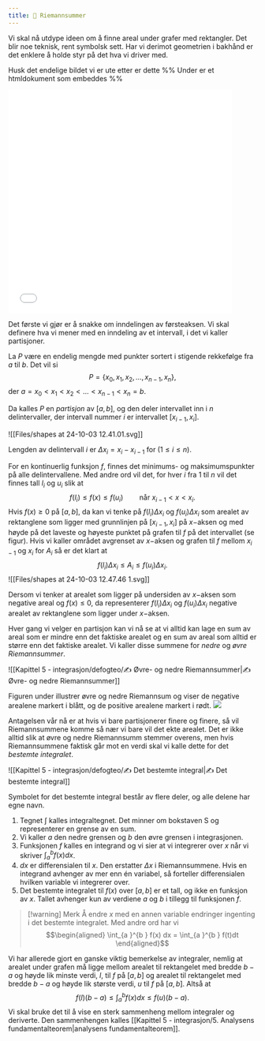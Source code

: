 ```yaml
---
title: 📄 Riemannsummer
---
```

Vi skal nå utdype ideen om å finne areal under grafer med rektangler. Det blir noe teknisk, rent symbolsk sett. Har vi derimot geometrien i bakhånd er det enklere å holde styr på det hva vi driver med. 

Husk det endelige bildet vi er ute etter er dette
%% Under er et htmldokument som embeddes %%
<iframe src="Files\riemann2.html"  frameborder="0" scrolling="no" style="aspect-ratio: 1/1; width: 90%"> </iframe>


Det første vi gjør er å snakke om inndelingen av førsteaksen. Vi skal definere hva vi mener med en inndeling av et intervall, i det vi kaller partisjoner.

La $P$ være en endelig mengde med punkter sortert i stigende rekkefølge fra $a$ til $b$. Det vil si
$$
P = \{x_0, x_1, x_2, \ldots, x_{n-1}, x_n\},
$$
der $a = x_0 < x_1 < x_2<\ldots< x_{n-1}<x_n = b.$


Da kalles $P$ en *partisjon* av $[a,b]$, og den deler intervallet inn i $n$ delintervaller, der intervall nummer $i$ er intervallet $[x_{i-1}, x_i]$. 

![[Files/shapes at 24-10-03 12.41.01.svg]]

Lengden av delintervall $i$ er $\Delta x_i = x_i - x_{i-1}$ for ($1\leq i \leq n$).

For en kontinuerlig funksjon $f$, finnes det minimums- og maksimumspunkter på alle delintervallene. Med andre ord vil det, for hver $i$ fra $1$ til $n$ vil det finnes tall $l_i$ og $u_i$ slik at
$$
f(l_i) \leq f(x) \leq f(u_i)  \quad\quad \text{når } x_{i-1}< x < x_i.
$$
Hvis $f(x) \geq 0$ på $[a,b]$, da kan vi tenke på $f(l_i)\Delta x_i$ og $f(u_i)\Delta x_i$ som arealet av rektanglene som ligger med grunnlinjen på $[x_{i-1}, x_i]$ på $x-$aksen og med høyde på det laveste og høyeste punktet på grafen til $f$ på det intervallet (se figur). Hvis vi kaller området avgrenset av $x-$aksen og grafen til $f$ mellom $x_{i-1}$ og $x_i$ for $A_i$ så er det klart at 
$$
f(l_i)\Delta x_i \leq A_i \leq f(u_i)\Delta x_i.
$$
![[Files/shapes at 24-10-03 12.47.46 1.svg]]

Dersom vi tenker at arealet som ligger på undersiden av $x-$aksen som negative areal og $f(x)\leq 0$, da representerer $f(l_i)\Delta x_i$ og $f(u_i)\Delta x_i$ negative arealet av rektanglene som ligger under $x-$aksen. 

Hver gang vi velger en partisjon kan vi nå se at vi alltid kan lage en sum av areal som er mindre enn det faktiske arealet og en sum av areal som alltid er større enn det faktiske arealet. Vi kaller disse summene for *nedre* og *øvre Riemannsummer*.

![[Kapittel 5 - integrasjon/defogteo/✍️ Øvre- og nedre Riemannsummer|✍️ Øvre- og nedre Riemannsummer]]

Figuren under illustrer øvre og nedre Riemannsum og viser de negative arealene markert i blått, og de positive arealene markert i rødt.
![](Files/shapes%20at%2024-08-05%2008.41.29.svg)

Antagelsen vår nå er at hvis vi bare partisjonerer finere og finere, så vil Riemannsummene komme så nær vi bare vil det ekte arealet. Det er ikke alltid slik at øvre og nedre Riemannsumm stemmer overens, men hvis Riemannsummene faktisk går mot en verdi skal vi kalle dette for det *bestemte integralet*.

![[Kapittel 5 - integrasjon/defogteo/✍️ Det bestemte integral|✍️ Det bestemte integral]]

Symbolet for det bestemte integral består av flere deler, og alle delene har egne navn.

1. Tegnet $\int$ kalles integraltegnet. Det minner om bokstaven S og representerer en grense av en sum.
2. Vi kaller $a$ den nedre grensen og $b$ den øvre grensen i integrasjonen.
3. Funksjonen $f$ kalles en integrand og vi sier at vi integrerer over $x$ når vi skriver $\int_{a }^{b }f(x) dx$. 
4. $dx$ er differensialen til $x$. Den erstatter $\Delta x$ i Riemannsummene. Hvis en integrand avhenger av mer enn én variabel, så forteller differensialen hvilken variable vi integrerer over.
5. Det bestemte integralet til $f(x)$ over $[a,b]$ er et tall, og ikke en funksjon av $x$. Tallet avhenger kun av verdiene $a$ og $b$ i tillegg til funksjonen $f$.

> [!warning] Merk
> Å endre $x$ med en annen variable endringer ingenting i det bestemte integralet. Med andre ord har vi
> $$\begin{aligned} \int_{a }^{b } f(x) dx = \int_{a }^{b } f(t)dt  \end{aligned}$$  

Vi har allerede gjort en ganske viktig bemerkelse av integraler, nemlig at arealet under grafen må ligge mellom arealet til rektangelet med bredde $b-a$ og høyde lik minste verdi, $l$, til $f$ på $[a,b]$ og arealet til rektangelet med bredde $b-a$ og høyde lik største verdi, $u$ til $f$ på $[a,b]$. Altså at
$$
f(l)(b-a) \leq \int_{a}^{b}f(x)dx \leq f(u)(b-a).
$$
Vi skal bruke det til å vise en sterk sammenheng mellom integraler og deriverte. Den sammenhengen kalles [[Kapittel 5 - integrasjon/5. Analysens fundamentalteorem|analysens fundamentalteorem]].

